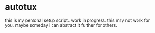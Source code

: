 # autotux

this is my personal setup script.. work in progress. this may not work for you. maybe someday i can abstract it further for others.